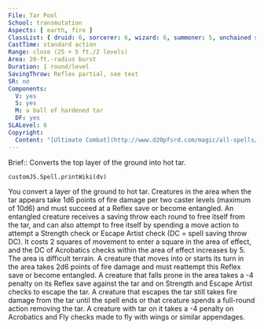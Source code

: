 ```yaml
---
File: Tar Pool
School: transmutation
Aspects: [ earth, fire ]
ClassList: { druid: 6, sorcerer: 6, wizard: 6, summoner: 5, unchained summoner: 6 }
CastTime: standard action
Range: close (25 + 5 ft./2 levels)
Area: 20-ft.-radius burst
Duration: 1 round/level
SavingThrow: Reflex partial, see text
SR: no
Components:
  V: yes
  S: yes
  M: a ball of hardened tar
  DF: yes
SLALevel: 6
Copyright:
  Content: "[Ultimate Combat](http://www.d20pfsrd.com/magic/all-spells/t/tar-pool)"
---
```

Brief:: Converts the top layer of the ground into hot tar.

```dataviewjs
customJS.Spell.printWiki(dv)
```

You convert a layer of the ground to hot tar. Creatures in the area when the tar appears take 1d6 points of fire damage per two caster levels (maximum of 10d6) and must succeed at a Reflex save or become entangled. An entangled creature receives a saving throw each round to free itself from the tar, and can also attempt to free itself by spending a move action to attempt a Strength check or Escape Artist check (DC = spell saving throw DC).  It costs 2 squares of movement to enter a square in the area of effect, and the DC of Acrobatics checks within the area of effect increases by 5. The area is difficult terrain. A creature that moves into or starts its turn in the area takes 2d6 points of fire damage and must reattempt this Reflex save or become entangled. A creature that falls prone in the area takes a -4 penalty on its Reflex save against the tar and on Strength and Escape Artist checks to escape the tar.  A creature that escapes the tar still takes fire damage from the tar until the spell ends or that creature spends a full-round action removing the tar. A creature with tar on it takes a -4 penalty on Acrobatics and Fly checks made to fly with wings or similar appendages.
